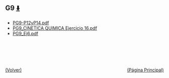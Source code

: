 
<html>
<body>
<h2>G9 <a href="https://downgit.github.io/#/home?url=https://github.com/Apuntes-FIUBA/Apuntes-Electronica/tree/main/83 - Química/8301 - Quimica/Guias de Problemas/Problemas Resueltos/G9" style="font-size:20px">  ⬇️ </a></h2>
<ul>
    <li><a href="PG9-P12yP14.pdf">PG9-P12yP14.pdf</a></li>
    <li><a href="PG9_CINETICA QUIMICA Ejercicio 16.pdf">PG9_CINETICA QUIMICA Ejercicio 16.pdf</a></li>
    <li><a href="PG9_Ej6.pdf">PG9_Ej6.pdf</a></li>
</ul>
</body>
</html>

<br><br><br><br><br><a href="../" style="float: left">(Volver)</a> <a href="https://apuntes-fiuba.github.io/Apuntes-Electronica" style="float: right">(Página Principal)</a>
